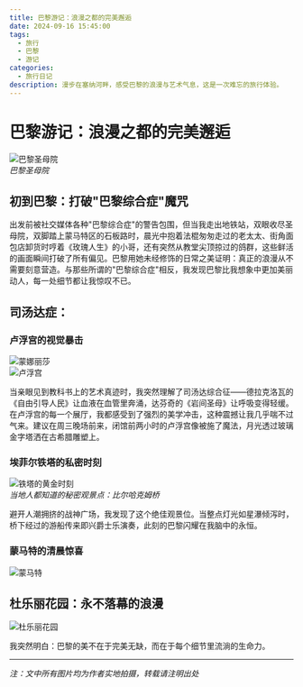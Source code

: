 ```yaml
---
title: 巴黎游记：浪漫之都的完美邂逅
date: 2024-09-16 15:45:00
tags:
  - 旅行
  - 巴黎
  - 游记
categories:
  - 旅行日记
description: 漫步在塞纳河畔，感受巴黎的浪漫与艺术气息，这是一次难忘的旅行体验。
---
```


# 巴黎游记：浪漫之都的完美邂逅

![巴黎圣母院](https://img.picui.cn/free/2025/05/27/68358bb0c2ffd.jpg)  
_巴黎圣母院_

## 初到巴黎：打破"巴黎综合症"魔咒

出发前被社交媒体各种"巴黎综合症"的警告包围，但当我走出地铁站，双眼收尽圣母院，双脚踏上蒙马特区的石板路时，晨光中抱着法棍匆匆走过的老太太、街角面包店卸货时哼着《玫瑰人生》的小哥，还有突然从教堂尖顶掠过的鸽群，这些鲜活的画面瞬间打破了所有偏见。巴黎用她未经修饰的日常之美证明：真正的浪漫从不需要刻意营造。与那些所谓的"巴黎综合症"相反，我发现巴黎比我想象中更加美丽动人，每一处细节都让我惊叹不已。

## 司汤达症：

### 卢浮宫的视觉暴击
![蒙娜丽莎](https://img.picui.cn/free/2025/05/27/68358ba0a6867.jpg)  
![卢浮宫](https://img.picui.cn/free/2025/05/27/68358bbf5994b.jpg)  


当亲眼见到教科书上的艺术真迹时，我突然理解了司汤达综合征——德拉克洛瓦的《自由引导人民》让血液在血管里奔涌，达芬奇的《岩间圣母》让呼吸变得轻缓。在卢浮宫的每一个展厅，我都感受到了强烈的美学冲击，这种震撼让我几乎喘不过气来。建议在周三晚场前来，闭馆前两小时的卢浮宫像被施了魔法，月光透过玻璃金字塔洒在古希腊雕塑上。

### 埃菲尔铁塔的私密时刻
![铁塔的黄金时刻](https://img.picui.cn/free/2025/05/27/68358ba438c6b.jpg)  
_当地人都知道的秘密观景点：比尔哈克姆桥_

避开人潮拥挤的战神广场，我发现了这个绝佳观景位。当整点灯光如星瀑倾泻时，桥下经过的游船传来即兴爵士乐演奏，此刻的巴黎闪耀在我脑中的永恒。



### 蒙马特的清晨惊喜
![蒙马特](https://img.picui.cn/free/2025/05/27/68358bb887c91.jpg)  



## 杜乐丽花园：永不落幕的浪漫
![杜乐丽花园](https://img.picui.cn/free/2025/05/27/68358baa850db.jpg)  

我突然明白：巴黎的美不在于完美无缺，而在于每个细节里流淌的生命力。


---

*注：文中所有图片均为作者实地拍摄，转载请注明出处*